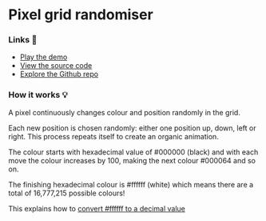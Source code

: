 # Pixel grid randomiser

### Links 🔗
- [Play the demo](https://js-pixel-grid-randomiser.rolandjlevy.repl.co/)
- [View the source code](https://replit.com/@RolandJLevy/js-pixel-grid-randomiser)
- [Explore the Github repo](https://github.com/rolandjlevy/js-pixel-grid-randomiser)

### How it works 💡

A pixel continuously changes colour and position randomly in the grid.

Each new position is chosen randomly: either one position up, down, left or right. This process repeats itself to create an organic animation.

The colour starts with hexadecimal value of #000000 (black) and with each move the colour increases by 100, making the next colour #000064 and so on.

The finishing hexadecimal colour is #ffffff (white) which means there are a total of 16,777,215 possible colours!

This explains how to [convert #ffffff to a decimal value](https://www.colorhexa.com/ffffff) 

